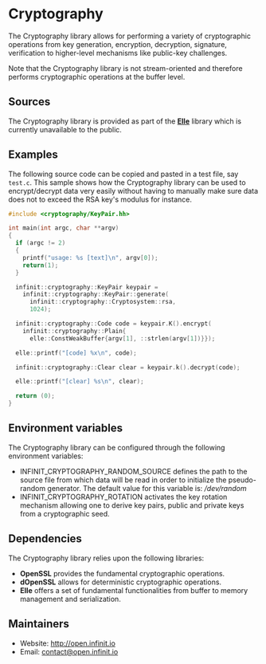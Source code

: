 Cryptography
============

The Cryptography library allows for performing a variety of cryptographic operations from key generation, encryption, decryption, signature, verification to higher-level mechanisms like public-key challenges.

Note that the Cryptography library is not stream-oriented and therefore performs cryptographic operations at the buffer level.

Sources
-------

The Cryptography library is provided as part of the [**Elle**](http://open.infinit.io/elle) library which is currently unavailable to the public.

Examples
--------

The following source code can be copied and pasted in a test file, say `test.c`.
This sample shows how the Cryptography library can be used to encrypt/decrypt data very easily without having to manually make sure data does not to exceed the RSA key's modulus for instance.

```C++
#include <cryptography/KeyPair.hh>

int main(int argc, char **argv)
{
  if (argc != 2)
  {
    printf("usage: %s [text]\n", argv[0]);
    return(1);
  }

  infinit::cryptography::KeyPair keypair =
    infinit::cryptography::KeyPair::generate(
      infinit::cryptography::Cryptosystem::rsa,
      1024);

  infinit::cryptography::Code code = keypair.K().encrypt(
    infinit::cryptography::Plain{
      elle::ConstWeakBuffer{argv[1], ::strlen(argv[1])}});

  elle::printf("[code] %x\n", code);

  infinit::cryptography::Clear clear = keypair.k().decrypt(code);

  elle::printf("[clear] %s\n", clear);

  return (0);
}
```

Environment variables
---------------------

The Cryptography library can be configured through the following environment variables:

 * INFINIT_CRYPTOGRAPHY_RANDOM_SOURCE defines the path to the source file from which data will be read in order to initialize the pseudo-random generator. The default value for this variable is: _/dev/random_
 * INFINIT_CRYPTOGRAPHY_ROTATION activates the key rotation mechanism allowing one to derive key pairs, public and private keys from a cryptographic seed.

Dependencies
------------

The Cryptography library relies upon the following libraries:

 * **OpenSSL** provides the fundamental cryptographic operations.
 * **dOpenSSL** allows for deterministic cryptographic operations.
 * **Elle** offers a set of fundamental functionalities from buffer to memory management and serialization.

Maintainers
-----------

 * Website: http://open.infinit.io
 * Email: contact@open.infinit.io
